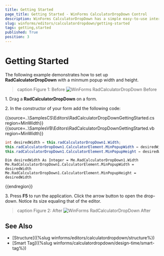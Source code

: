 ```yaml
---
title: Getting Started 
page_title: Getting Started - WinForms CalculatorDropDown Control
description: WinForms CalculatorDropDown has a simple easy-to-use interface enabling the end user to perform all basic calculations such as addition, subtraction, multiplication, division as well as some more complicated ones – reciprocal, square root, negate. 
slug: winforms/editors/calculatordropdown/getting-started
tags: getting,started
published: True
position: 3
---
```


# Getting Started

The following example demonstrates how to set up __RadCalculatorDropDown__ with a minmum popup width and height.

>caption Figure 1: Before
![WinForms RadCalculatorDropDown Before](images/editors-calculator-getting-started001.png)

1\. Drag a __RadCalculatorDropDown__ on a form.

2\. In the constructor of your form add the following code: 

{{source=..\SamplesCS\Editors\RadCalculatorDropDownGettingStarted.cs region=MinWidth}} 
{{source=..\SamplesVB\Editors\RadCalculatorDropDownGettingStarted.vb region=MinWidth}} 

````C#
int desiredWidth = this.radCalculatorDropDown1.Width;
this.radCalculatorDropDown1.CalculatorElement.MinPopupWidth = desiredWidth;
this.radCalculatorDropDown1.CalculatorElement.MinPopupHeight = desiredWidth;

````
````VB.NET
Dim desiredWidth As Integer = Me.RadCalculatorDropDown1.Width
Me.RadCalculatorDropDown1.CalculatorElement.MinPopupWidth = desiredWidth
Me.RadCalculatorDropDown1.CalculatorElement.MinPopupHeight = desiredWidth

````

{{endregion}} 

3\. Press __F5__ to run the application. Click the arrow button to open the drop-down. Notice its size equaling that of the editor.

>caption Figure 2: After
![WinForms RadCalculatorDropDown After](images/editors-calculator-getting-started002.png)

## See Also

* [Structure]({%slug winforms/editors/calculatordropdown/structure%})
* [Smart Tag]({%slug winforms/calculatordropdown/design-time/smart-tag%})
